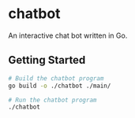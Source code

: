 # chatbot

An interactive chat bot written in Go.

## Getting Started

```sh
# Build the chatbot program
go build -o ./chatbot ./main/

# Run the chatbot program
./chatbot
```
